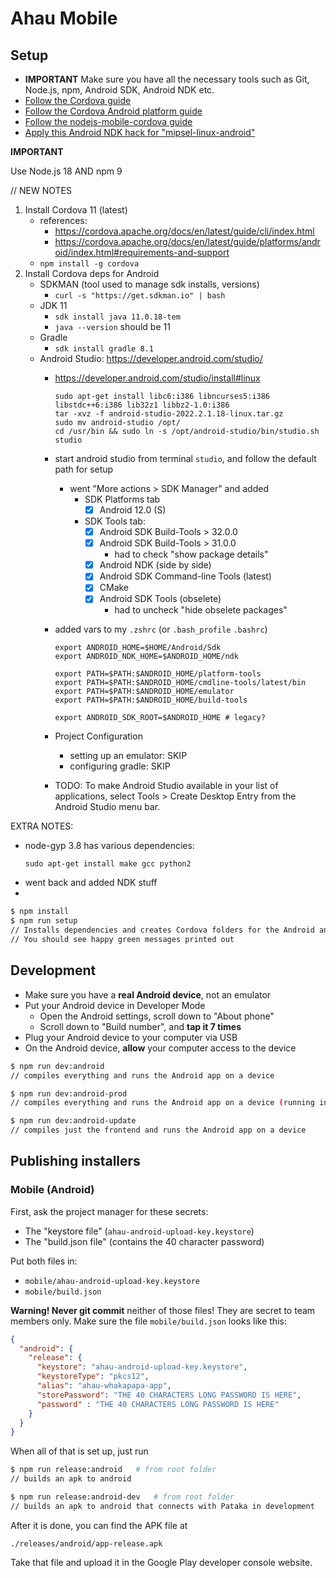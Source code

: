 # Ahau Mobile

## Setup

- **IMPORTANT** Make sure you have all the necessary tools such as Git, Node.js, npm, Android SDK, Android NDK etc.
- [Follow the Cordova guide](https://cordova.apache.org/docs/en/9.x/guide/cli/index.html#installing-the-cordova-cli)
- [Follow the Cordova Android platform guide](https://cordova.apache.org/docs/en/9.x/guide/platforms/android/index.html#requirements-and-support)
- [Follow the nodejs-mobile-cordova guide](https://github.com/JaneaSystems/nodejs-mobile-cordova)
- [Apply this Android NDK hack for "mipsel-linux-android"](https://github.com/JaneaSystems/nodejs-mobile-cordova#android)


**IMPORTANT**

Use Node.js 18 AND npm 9

// NEW NOTES

1. Install Cordova 11 (latest)
    - references: 
      - https://cordova.apache.org/docs/en/latest/guide/cli/index.html
      - https://cordova.apache.org/docs/en/latest/guide/platforms/android/index.html#requirements-and-support
    - `npm install -g cordova`
2. Install Cordova deps for Android
    - SDKMAN (tool used to manage sdk installs, versions)
      - `curl -s "https://get.sdkman.io" | bash`
    - JDK 11
      - `sdk install java 11.0.18-tem`
      - `java --version` should be 11
    - Gradle
      - `sdk install gradle 8.1`
    - Android Studio: https://developer.android.com/studio/
      - https://developer.android.com/studio/install#linux
        ```
        sudo apt-get install libc6:i386 libncurses5:i386 libstdc++6:i386 lib32z1 libbz2-1.0:i386
        tar -xvz -f android-studio-2022.2.1.18-linux.tar.gz
        sudo mv android-studio /opt/
        cd /usr/bin && sudo ln -s /opt/android-studio/bin/studio.sh studio
        ```
      - start android studio from terminal `studio`, and follow the default path for setup
        - went "More actions > SDK Manager" and added
          - SDK Platforms tab
             - [x] Android 12.0 (S)
          - SDK Tools tab: 
             - [x] Android SDK Build-Tools > 32.0.0
             - [x] Android SDK Build-Tools > 31.0.0
                - had to check "show package details"
             - [x] Android NDK (side by side)
             - [x] Android SDK Command-line Tools (latest)
             - [x] CMake
             - [x] Android SDK Tools (obselete)
                - had to uncheck "hide obselete packages"
      - added vars to my `.zshrc` (or `.bash_profile` `.bashrc`)
        ```
        export ANDROID_HOME=$HOME/Android/Sdk
        export ANDROID_NDK_HOME=$ANDROID_HOME/ndk

        export PATH=$PATH:$ANDROID_HOME/platform-tools
        export PATH=$PATH:$ANDROID_HOME/cmdline-tools/latest/bin
        export PATH=$PATH:$ANDROID_HOME/emulator
        export PATH=$PATH:$ANDROID_HOME/build-tools

        export ANDROID_SDK_ROOT=$ANDROID_HOME # legacy?
        ```
      - Project Configuration
        - setting up an emulator: SKIP
        - configuring gradle: SKIP


      - TODO: To make Android Studio available in your list of applications, select Tools > Create Desktop Entry from the Android Studio menu bar.



EXTRA NOTES:
- node-gyp 3.8 has various dependencies:
  ```
  sudo apt-get install make gcc python2
  ```
- went back and added NDK stuff
- 


```bash
$ npm install
$ npm run setup
// Installs dependencies and creates Cordova folders for the Android and iOS platforms
// You should see happy green messages printed out
```

## Development

- Make sure you have a **real Android device**, not an emulator
- Put your Android device in Developer Mode
  - Open the Android settings, scroll down to "About phone"
  - Scroll down to "Build number", and **tap it 7 times**
- Plug your Android device to your computer via USB
- On the Android device, **allow** your computer access to the device

```bash
$ npm run dev:android
// compiles everything and runs the Android app on a device
```

```bash
$ npm run dev:android-prod
// compiles everything and runs the Android app on a device (running in dev mode) with the Ahau environment of production (that can connect to Pataka in production)
```

```bash
$ npm run dev:android-update
// compiles just the frontend and runs the Android app on a device
```


## Publishing installers

### Mobile (Android)

First, ask the project manager for these secrets:

- The "keystore file" (`ahau-android-upload-key.keystore`)
- The "build.json file" (contains the 40 character password)

Put both files in:

- `mobile/ahau-android-upload-key.keystore`
- `mobile/build.json`

**Warning! Never git commit** neither of those files! They are secret to team members only. Make sure the file `mobile/build.json` looks like this:

```json
{
  "android": {
    "release": {
      "keystore": "ahau-android-upload-key.keystore",
      "keystoreType": "pkcs12",
      "alias": "ahau-whakapapa-app",
      "storePassword": "THE 40 CHARACTERS LONG PASSWORD IS HERE",
      "password" : "THE 40 CHARACTERS LONG PASSWORD IS HERE"
    }
  }
}
```

When all of that is set up, just run

```bash
$ npm run release:android   # from root folder
// builds an apk to android
```

```bash
$ npm run release:android-dev   # from root folder
// builds an apk to android that connects with Pataka in development
```

After it is done, you can find the APK file at

```
./releases/android/app-release.apk
```

Take that file and upload it in the Google Play developer console website.

